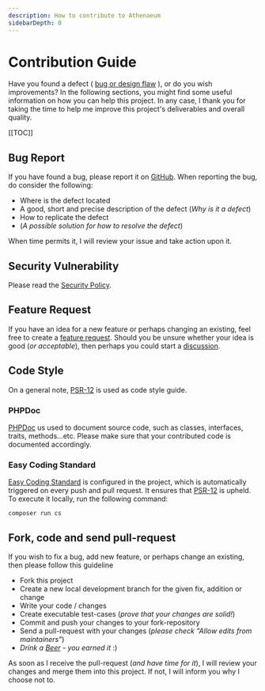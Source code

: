 ```yaml
---
description: How to contribute to Athenaeum
sidebarDepth: 0
---
```


# Contribution Guide

Have you found a defect ( [bug or design flaw](https://en.wikipedia.org/wiki/Software_bug) ), or do you wish improvements? In the following sections, you might find some useful information
on how you can help this project. In any case, I thank you for taking the time to help me improve this project's deliverables and overall quality.

[[TOC]]

## Bug Report

If you have found a bug, please report it on [GitHub](https://github.com/aedart/athenaeum/issues/new/choose).
When reporting the bug, do consider the following:

* Where is the defect located
* A good, short and precise description of the defect (_Why is it a defect_)
* How to replicate the defect
* (_A possible solution for how to resolve the defect_)

When time permits it, I will review your issue and take action upon it.

## Security Vulnerability

Please read the [Security Policy](./security.md).

## Feature Request

If you have an idea for a new feature or perhaps changing an existing, feel free to create a [feature request](https://github.com/aedart/athenaeum/issues/new/choose).
Should you be unsure whether your idea is good (_or acceptable_), then perhaps you could start a [discussion](https://github.com/aedart/athenaeum/discussions).

## Code Style

On a general note, [PSR-12](https://www.php-fig.org/psr/psr-12/) is used as code style guide.

### PHPDoc

[PHPDoc](https://www.phpdoc.org/) us used to document source code, such as classes, interfaces, traits, methods...etc.
Please make sure that your contributed code is documented accordingly. 

### Easy Coding Standard

[Easy Coding Standard](https://github.com/symplify/easy-coding-standard) is configured in the project, which is automatically triggered on every push and pull request.
It ensures that [PSR-12](https://www.php-fig.org/psr/psr-12/) is upheld.
To execute it locally, run the following command:

```shell
composer run cs
```

## Fork, code and send pull-request

If you wish to fix a bug, add new feature, or perhaps change an existing, then please follow this guideline

* Fork this project
* Create a new local development branch for the given fix, addition or change
* Write your code / changes
* Create executable test-cases (_prove that your changes are solid!_)
* Commit and push your changes to your fork-repository
* Send a pull-request with your changes (_please check "Allow edits from maintainers"_)
* _Drink a [Beer](https://en.wikipedia.org/wiki/Beer) - you earned it_ :)

As soon as I receive the pull-request (_and have time for it_), I will review your changes and merge them into this project. If not, I will inform you why I choose not to.
